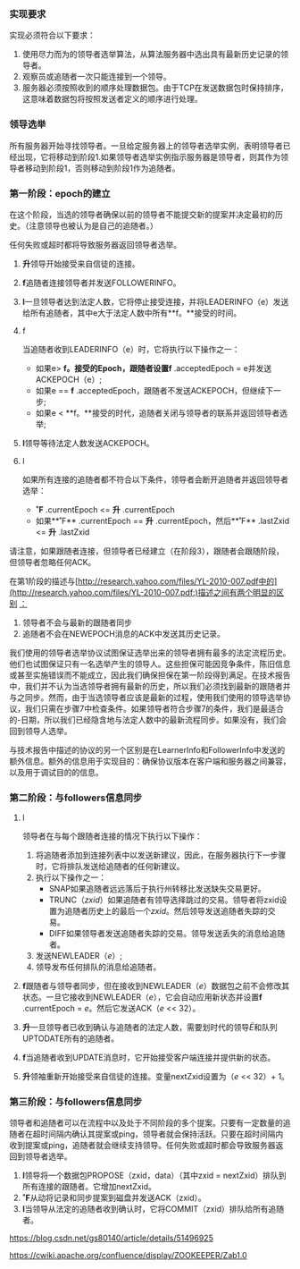 ### 实现要求

实现必须符合以下要求：

1. 使用尽力而为的领导者选举算法，从算法服务器中选出具有最新历史记录的领导者。
2. 观察员或追随者一次只能连接到一个领导。
3. 服务器必须按照收到的顺序处理数据包。由于TCP在发送数据包时保持排序，这意味着数据包将按照发送者定义的顺序进行处理。

### 领导选举

  所有服务器开始寻找领导者。一旦给定服务器上的领导者选举实例，表明领导者已经出现，它将移动到阶段1.如果领导者选举实例指示服务器是领导者，则其作为领导者移动到阶段1，否则移动到阶段1作为追随者。 



### 第一阶段：epoch的建立

  在这个阶段，当选的领导者确保以前的领导者不能提交新的提案并决定最初的历史。（注意领导也被认为是自己的追随者。）

 任何失败或超时都将导致服务器返回领导者选举。

1. **升**领导开始接受来自信徒的连接。

2. **f**追随者连接领导者并发送FOLLOWERINFO。

3. **l**一旦领导者达到法定人数，它将停止接受连接，并将LEADERINFO（e）发送给所有追随者，其中e大于法定人数中所有**f。**接受的时间。

4. f

   当追随者收到LEADERINFO（e）时，它将执行以下操作之一：

   - 如果e> **f。**接受的Epoch，跟随者设置**f** .acceptedEpoch = e并发送ACKEPOCH（e）;
   - 如果e == **f** .acceptedEpoch，跟随者不发送ACKEPOCH，但继续下一步;
   - 如果e < **f。**接受的时代，追随者关闭与领导者的联系并返回领导者选举;

5. **l**领导等待法定人数发送ACKEPOCH。

6. l

   如果所有连接的追随者都不符合以下条件，领导者会断开追随者并返回领导者选举：

   - **˚F** .currentEpoch <= **升** .currentEpoch
   - 如果**˚F** .currentEpoch == **升** .currentEpoch，然后**˚F** .lastZxid <= **升** .lastZxid

请注意，如果跟随者连接，但领导者已经建立（在阶段3），跟随者会跟随阶段，但领导者忽略任何ACK。

在第1阶段的描述与[http://research.yahoo.com/files/YL-2010-007.pdf中的](http://research.yahoo.com/files/YL-2010-007.pdf:)描述之间有两个明显的区别  [：](http://research.yahoo.com/files/YL-2010-007.pdf:)

1. 领导者不会与最新的跟随者同步
2. 追随者不会在NEWEPOCH消息的ACK中发送其历史记录。

我们使用的领导者选举协议试图保证选举出来的领导者拥有最多的法定流程历史。他们也试图保证只有一名选举产生的领导人。这些担保可能因竞争条件，陈旧信息或甚至实施错误而不能成立，因此我们确保担保在第一阶段得到满足。在技术报告中，我们并不认为当选领导者拥有最新的历史，所以我们必须找到最新的跟随者并与之同步。然而，由于当选领导者应该是最新的过程，使用我们使用的领导选举协议，我们只需在步骤7中检查条件。如果领导者符合步骤7的条件，我们是最适合的-日期，所以我们已经隐含地与法定人数中的最新流程同步。如果没有，我们会回到领导人选举。

与技术报告中描述的协议的另一个区别是在LearnerInfo和FollowerInfo中发送的额外信息。额外的信息用于实现目的：确保协议版本在客户端和服务器之间兼容，以及用于调试目的的信息。



### 第二阶段：与followers信息同步

1. l

   领导者在与每个跟随者连接的情况下执行以下操作：

   1. 将追随者添加到连接列表中以发送新建议，因此，在服务器执行下一步骤时，它将排队发送给追随者的任何新建议。
   2. 执行以下操作之一：
      - SNAP如果追随者远远落后于执行州转移比发送缺失交易更好。
      - TRUNC（*zxid*）如果追随者有领导选择跳过的交易。领导者将zxid设置为追随者历史上的最后一个*zxid*。然后领导发送追随者失踪的交易。
      - DIFF如果领导者发送追随者失踪的交易。领导发送丢失的消息给追随者。
   3. 发送NEWLEADER（*e*）;
   4. 领导发布任何排队的消息给追随者。

2. **f**跟随者与领导者同步，但在接收到NEWLEADER（*e*）数据包之前不会修改其状态。一旦它接收到NEWLEADER（*e*），它会自动应用新状态并设置**f** .currentEpoch = *e*。然后它发送ACK（*e* << 32）。

3. **升**一旦领导者已收到确认与追随者的法定人数，需要划时代的领导*Ë*和队列UPTODATE所有的追随者。

4. **f**当追随者收到UPDATE消息时，它开始接受客户端连接并提供新的状态。

5. **升**领袖重新开始接受来自信徒的连接。变量nextZxid设置为（*e* << 32）+ 1。

### 第三阶段：与followers信息同步

   领导者和追随者可以在流程中以及处于不同阶段的多个提案。只要有一定数量的追随者在超时间隔内确认其提案或ping，领导者就会保持活跃。只要在超时间隔内收到提案或ping，追随者就会继续支持领导。任何失败或超时都会导致服务器返回到领导者选举。

1. **l**领导将一个数据包PROPOSE（zxid，data）（其中zxid = nextZxid）排队到所有连接的跟随者。它增加nextZxid。
2. **˚F**从动将记录和同步提案到磁盘并发送ACK（zxid）。
3. **l**当领导从法定的追随者收到确认时，它将COMMIT（zxid）排队给所有追随者。

https://blog.csdn.net/gs80140/article/details/51496925

https://cwiki.apache.org/confluence/display/ZOOKEEPER/Zab1.0